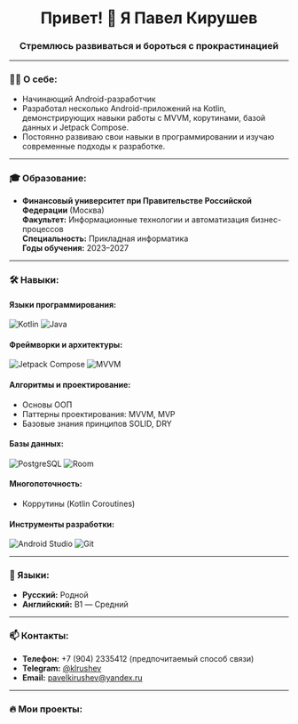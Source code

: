 <h1 align="center">Привет! 👋 Я Павел Кирушев</h1>
<h3 align="center">Стремлюсь развиваться и бороться с прокрастинацией</h3>

---

### 🧑‍💻 О себе:
- Начинающий Android-разработчик
- Разработал несколько Android-приложений на Kotlin, демонстрирующих навыки работы с MVVM, корутинами, базой данных и Jetpack Compose.  
- Постоянно развиваю свои навыки в программировании и изучаю современные подходы к разработке.

---

### 🎓 Образование:
- **Финансовый университет при Правительстве Российской Федерации** (Москва)  
  **Факультет:** Информационные технологии и автоматизация бизнес-процессов  
  **Специальность:** Прикладная информатика  
  **Годы обучения:** 2023–2027  

---

### 🛠️ Навыки:
#### Языки программирования:
![Kotlin](https://img.shields.io/badge/Kotlin-0095D5?style=for-the-badge&logo=kotlin&logoColor=white)
![Java](https://img.shields.io/badge/Java-007396?style=for-the-badge&logo=java&logoColor=white)

#### Фреймворки и архитектуры:
![Jetpack Compose](https://img.shields.io/badge/Jetpack_Compose-4285F4?style=for-the-badge&logo=android&logoColor=white)
![MVVM](https://img.shields.io/badge/MVVM-6DB33F?style=for-the-badge&logo=data:image/png;base64,...)

#### Алгоритмы и проектирование:
- Основы ООП
- Паттерны проектирования: MVVM, MVP
- Базовые знания принципов SOLID, DRY

#### Базы данных:
![PostgreSQL](https://img.shields.io/badge/PostgreSQL-336791?style=for-the-badge&logo=postgresql&logoColor=white)
![Room](https://img.shields.io/badge/ROOM-003B57?style=for-the-badge&logo=sqlite&logoColor=white)

#### Многопоточность:
- Коррутины (Kotlin Coroutines)

#### Инструменты разработки:
![Android Studio](https://img.shields.io/badge/Android_Studio-3DDC84?style=for-the-badge&logo=android-studio&logoColor=white)
![Git](https://img.shields.io/badge/Git-F05032?style=for-the-badge&logo=git&logoColor=white)

---

### 🌟 Языки:
- **Русский:** Родной
- **Английский:** B1 — Средний

---

### 📫 Контакты:
- **Телефон:** +7 (904) 2335412 (предпочитаемый способ связи)  
- **Telegram:** [@klrushev](https://t.me/@klrushev)  
- **Email:** [pavelkirushev@yandex.ru](mailto:pavelkirushev@yandex.ru)

---

### 🔥 Мои проекты:
<!--- [Приложение 1](https://github.com/ваш_ник/проект1): Приложение с использованием MVVM и корутин.  -->

